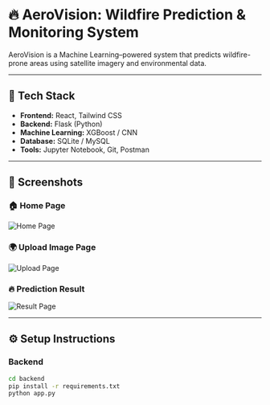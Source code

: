 # 🔥 AeroVision: Wildfire Prediction & Monitoring System

AeroVision is a Machine Learning–powered system that predicts wildfire-prone areas using satellite imagery and environmental data.

---

## 🚀 Tech Stack
- **Frontend:** React, Tailwind CSS  
- **Backend:** Flask (Python)  
- **Machine Learning:** XGBoost / CNN  
- **Database:** SQLite / MySQL  
- **Tools:** Jupyter Notebook, Git, Postman

---

## 📸 Screenshots

### 🏠 Home Page
![Home Page](images/home.png)

### 🌍 Upload Image Page
![Upload Page](images/upload.png)

### 🔥 Prediction Result
![Result Page](images/result.png)

---

## ⚙️ Setup Instructions

### Backend
```bash
cd backend
pip install -r requirements.txt
python app.py

